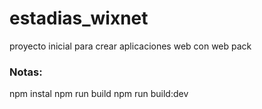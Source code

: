 # estadias_wixnet
proyecto inicial para crear aplicaciones web con web pack 
### Notas:
npm instal 
npm run build 
npm run build:dev